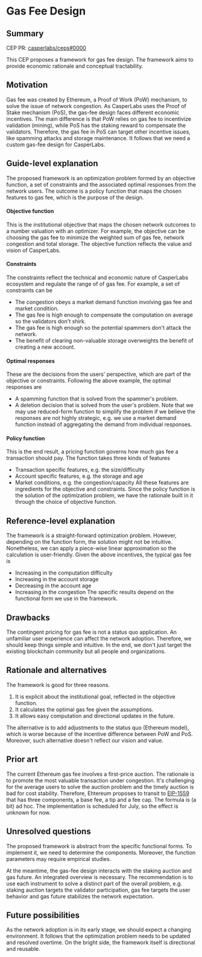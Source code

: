 # Gas Fee Design

## Summary

[summary]: #summary

CEP PR: [casperlabs/ceps#0000](https://github.com/casperlabs/ceps/pull/0000)

This CEP proposes a framework for gas fee design. The framework aims to provide economic rationale and conceptual tractability.

## Motivation

[motivation]: #motivation

Gas fee was created by Ethereum, a Proof of Work (PoW) mechanism, to solve the issue of network congestion. As CasperLabs uses the Proof of Stake mechanism (PoS), the gas-fee design faces different economic incentives. The main difference is that PoW relies on gas fee to incentivize validation (mining), while PoS has the staking reward to compensate the validators. Therefore, the gas fee in PoS can target other incentive issues, like spamming attacks and storage maintenance. It follows that we need a custom gas-fee design for CasperLabs.

## Guide-level explanation

[guide-level-explanation]: #guide-level-explanation

The proposed framework is an optimization problem formed by an objective function, a set of constraints and the associated optimal responses from the network users. The outcome is a policy function that maps the chosen features to gas fee, which is the purpose of the design.

#### Objective function
This is the institutional objective that maps the chosen network outcomes to a number valuation with an optimizer. For example, the objective can be choosing the gas fee to minimize the weighted sum of gas fee, network congestion and total storage. The objective function reflects the value and vision of CasperLabs. 

#### Constraints
The constraints reflect the technical and economic nature of CasperLabs ecosystem and regulate the range of of gas fee. For example, a set of constraints can be
* The congestion obeys a market demand function involving gas fee and market condition.
* The gas fee is high enough to compensate the computation on average so the validators don't shirk.
* The gas fee is high enough so the potential spammers don't attack the network.
* The benefit of clearing non-valuable storage overweights the benefit of creating a new account.

#### Optimal responses
These are the decisions from the users' perspective, which are part of the objective or constraints. Following the above example, the optimal responses are
* A spamming function that is solved from the spammer's problem.
* A deletion decision that is solved from the user's problem.
Note that we may use reduced-form function to simplify the problem if we believe the responses are not highly strategic, e.g. we use a market demand function instead of aggregating the demand from individual responses.

#### Policy function
This is the end result, a pricing function governs how much gas fee a transaction should pay. The function takes three kinds of features
* Transaction specific features, e.g. the size/difficulty
* Account specific features, e.g. the storage and age
* Market conditions, e.g. the congestion/capacity
All these features are ingredients for the objective and constraints. Since the policy function is the solution of the optimization problem, we have the rationale built in it through the choice of objective function.

## Reference-level explanation

[reference-level-explanation]: #reference-level-explanation

The framework is a straight-forward optimization problem. However, depending on the function form, the solution might not be intuitive. Nonetheless, we can apply a piece-wise linear approximation so the calculation is user-friendly. Given the above incentives, the typical gas fee is
* Increasing in the computation difficulty
* Increasing in the account storage
* Decreasing in the account age
* Increasing in the congestion
The specific results depend on the functional form we use in the framework.

## Drawbacks

[drawbacks]: #drawbacks

The contingent pricing for gas fee is not a status quo application. An unfamiliar user experience can affect the network adoption. Therefore, we should keep things simple and intuitive. In the end, we don't just target the existing blockchain community but all people and organizations. 

## Rationale and alternatives

[rationale-and-alternatives]: #rationale-and-alternatives

The framework is good for three reasons.
1. It is explicit about the institutional goal, reflected in the objective function.
2. It calculates the optimal gas fee given the assumptions.
3. It allows easy computation and directional updates in the future.

The alternative is to add adjustments to the status quo (Ethereum model), which is worse because of the incentive difference between PoW and PoS. Moreover, such alternative doesn't reflect our vision and value.

## Prior art

[prior-art]: #prior-art

The current Ethereum gas fee involves a first-price auction. The rationale is to promote the most valuable transaction under congestion. It's challenging for the average users to solve the auction problem and the timely auction is bad for cost stability. Therefore, Ehtereum proposes to transit to [EIP-1559](https://github.com/ethereum/EIPs/blob/master/EIPS/eip-1559.md) that has three components, a base fee, a tip and a fee cap. The formula is (a bit) ad hoc. The implementation is scheduled for July, so the effect is unknown for now.


## Unresolved questions

[unresolved-questions]: #unresolved-questions

The proposed framework is abstract from the specific functional forms. To implement it, we need to determine the components. Moreover, the function parameters may require empirical studies.

At the meantime, the gas-fee design interacts with the staking auction and gas future. An integrated overview is necessary. The recommendation is to use each instrument to solve a distinct part of the overall problem, e.g. staking auction targets the validator participation, gas fee targets the user behavior and gas future stabilizes the network expectation.

## Future possibilities

[future-possibilities]: #future-possibilities

As the network adoption is in its early stage, we should expect a changing environment. It follows that the optimization problem needs to be updated and resolved overtime. On the bright side, the framework itself is directional and reusable.
